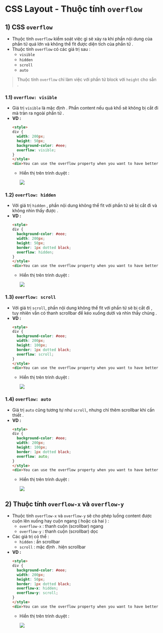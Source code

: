 # CSS  Layout - Thuộc tính `overflow`
## **1) CSS `overflow`**
- Thuộc tính `overflow` kiểm soát việc gì sẽ xảy ra khi phần nội dung của phần tử quá lớn và không thể fit được diện tích của phần tử .
- Thuộc tính `overflow` có các giá trị sau :
    - `visible`
    - `hidden`
    - `scroll`
    - `auto`
> Thuộc tính `overflow` chỉ làm việc với phần tử block với `height` cho sẵn .
### **1.1) `overflow: visible`**
- Giá trị `visible` là mặc định . Phần content nếu quá khổ sẽ không bị cắt đi mà tràn ra ngoài phần tử .
- **VD :**
    ```html
    <style>
    div {
      width: 200px;
      height: 50px;
      background-color: #eee;
      overflow: visible;
    }
    </style>
    <div>You can use the overflow property when you want to have better control of the layout. The overflow property specifies what happens if content overflows an element's box.</div>
    ```
    - Hiển thị trên trình duyệt :

        <img src=https://i.imgur.com/KEDpsuT.png>

### **1.2) `overflow: hidden`**
- Với giá trị `hidden` , phần nội dung không thể fit với phần tử sẽ bị cắt đi và không nhìn thấy được .
- **VD :**
    ```html
    <style>
    div {
      background-color: #eee;
      width: 200px;
      height: 50px;
      border: 1px dotted black;
      overflow: hidden;
    }
    </style>
    <div>You can use the overflow property when you want to have better control of the layout. The overflow property specifies what happens if content overflows an element's box.</div>
    ```
    - Hiển thị trên trình duyệt :

        <img src=https://i.imgur.com/8hur20I.png>

### **1.3) `overflow: scroll`**
- Với giá trị `scroll`, phần nội dung không thể fit với phần tử sẽ bị cắt đi , tuy nhiên vẫn có thanh scrollbar để kéo xuống dưới và nhìn thấy chúng .
- **VD :**
    ```html
    <style>
    div {
      background-color: #eee;
      width: 200px;
      height: 100px;
      border: 1px dotted black;
      overflow: scroll;
    }
    </style>
    <div>You can use the overflow property when you want to have better control of the layout. The overflow property specifies what happens if content overflows an element's box.</div>
    ```
    - Hiển thị trên trình duyệt :

        <img src=https://i.imgur.com/rzOevsR.png>

### **1.4) `overflow: auto`**
- Giá trị `auto` cũng tương tự như `scroll`, nhưng chỉ thêm scrollbar khi cần thiết .
- **VD :**
    ```html
    <style>
    div {
      background-color: #eee;
      width: 200px;
      height: 100px;
      border: 1px dotted black;
      overflow: auto;
    }
    </style>
    <div>You can use the overflow property when you want to have better control of the layout. The overflow property specifies what happens if content overflows an element's box.</div>
    ```
    - Hiển thị trên trình duyệt :

        <img src=https://i.imgur.com/fhEGUB4.png>

## **2) Thuộc tính `overflow-x` và `overflow-y`**
- Thuộc tính `overflow-x` và `overflow-y` sẽ cho phép luồng content được cuộn lên xuống hay cuộn ngang ( hoặc cả hai ) :
    - `overflow-x` : thanh cuộn (scrollbar) ngang
    - `overflow-y` : thanh cuộn (scrollbar) dọc
- Các giá trị có thể :
    - `hidden` : ẩn scrollbar
    - `scroll` : mặc định . hiện scrollbar
- **VD :**
    ```html
    <style>
    div {
      background-color: #eee;
      width: 200px;
      height: 50px;
      border: 1px dotted black;
      overflow-x: hidden;
      overflow-y: scroll;
    }
    </style>
    <div>You can use the overflow property when you want to have better control of the layout. The overflow property specifies what happens if content overflows an element's box.</div>
    ```
    - Hiển thị trên trình duyệt :

        <img src=https://i.imgur.com/7vYL4AR.png>

